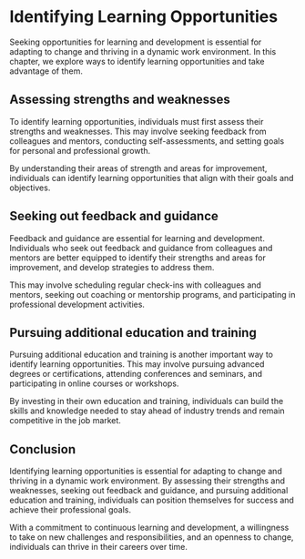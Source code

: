 Identifying Learning Opportunities
=================================================================================================

Seeking opportunities for learning and development is essential for adapting to change and thriving in a dynamic work environment. In this chapter, we explore ways to identify learning opportunities and take advantage of them.

Assessing strengths and weaknesses
----------------------------------

To identify learning opportunities, individuals must first assess their strengths and weaknesses. This may involve seeking feedback from colleagues and mentors, conducting self-assessments, and setting goals for personal and professional growth.

By understanding their areas of strength and areas for improvement, individuals can identify learning opportunities that align with their goals and objectives.

Seeking out feedback and guidance
---------------------------------

Feedback and guidance are essential for learning and development. Individuals who seek out feedback and guidance from colleagues and mentors are better equipped to identify their strengths and areas for improvement, and develop strategies to address them.

This may involve scheduling regular check-ins with colleagues and mentors, seeking out coaching or mentorship programs, and participating in professional development activities.

Pursuing additional education and training
------------------------------------------

Pursuing additional education and training is another important way to identify learning opportunities. This may involve pursuing advanced degrees or certifications, attending conferences and seminars, and participating in online courses or workshops.

By investing in their own education and training, individuals can build the skills and knowledge needed to stay ahead of industry trends and remain competitive in the job market.

Conclusion
----------

Identifying learning opportunities is essential for adapting to change and thriving in a dynamic work environment. By assessing their strengths and weaknesses, seeking out feedback and guidance, and pursuing additional education and training, individuals can position themselves for success and achieve their professional goals.

With a commitment to continuous learning and development, a willingness to take on new challenges and responsibilities, and an openness to change, individuals can thrive in their careers over time.
